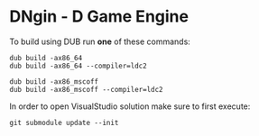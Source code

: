# DNgin - D Game Engine

To build using DUB run **one** of these commands:
```
dub build -ax86_64
dub build -ax86_64 --compiler=ldc2

dub build -ax86_mscoff
dub build -ax86_mscoff --compiler=ldc2
```

In order to open VisualStudio solution make sure to first execute:
```
git submodule update --init
```